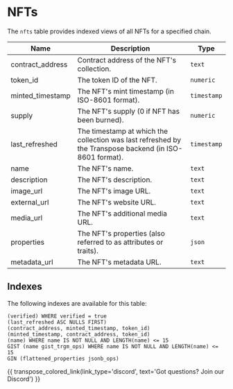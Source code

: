 # NFTs

The `nfts` table provides indexed views of all NFTs for a specified chain.

| Name                | Description                                                                 | Type        |
| --------- | --------- | --------------------------------------------------------------------------- |
| contract_address | Contract address of the NFT's collection. | `text` |
| token_id | The token ID of the NFT. | `numeric` |
| minted_timestamp | The NFT's mint timestamp (in ISO-8601 format). | `timestamp` |
| supply | The NFT's supply (0 if NFT has been burned). | `numeric` |
| last_refreshed | The timestamp at which the collection was last refreshed by the Transpose backend (in ISO-8601 format). | `timestamp` |
| name | The NFT's name. | `text` |
| description | The NFT's description. | `text` |
| image_url | The NFT's image URL. | `text` |
| external_url | The NFT's website URL. | `text` |
| media_url | The NFT's additional media URL. | `text` |
| properties | The NFT's properties (also referred to as attributes or traits). | `json` |
| metadata_url | The NFT's metadata URL. | `text` |

## Indexes
The following indexes are available for this table:
```
(verified) WHERE verified = true
(last_refreshed ASC NULLS FIRST)
(contract_address, minted_timestamp, token_id)
(minted_timestamp, contract_address, token_id)
(name) WHERE name IS NOT NULL AND LENGTH(name) <= 15
GIST (name gist_trgm_ops) WHERE name IS NOT NULL AND LENGTH(name) <= 15
GIN (flattened_properties jsonb_ops)
```

{{ transpose_colored_link(link_type='discord', text='Got questions?  Join our Discord') }}
